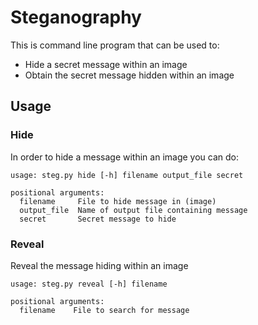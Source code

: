 # Steganography
This is command line program that can be used to:
- Hide a secret message within an image
- Obtain the secret message hidden within an image

## Usage

### Hide
In order to hide a message within an image you can do:

```
usage: steg.py hide [-h] filename output_file secret

positional arguments:
  filename     File to hide message in (image)
  output_file  Name of output file containing message
  secret       Secret message to hide
```

### Reveal
Reveal the message hiding within an image

```
usage: steg.py reveal [-h] filename

positional arguments:
  filename    File to search for message
```
